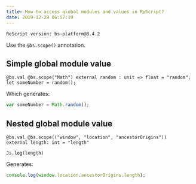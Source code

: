 ```yaml
---
title: How to access global modules and values in ReScript?
date: 2019-12-29 06:57:19
---
```


```
ReScript version: bs-platform@8.4.2
```

Use the `@bs.scope()` annotation.

## Simple global module value

```re
@bs.val @bs.scope("Math") external random : unit => float = "random";
let someNumber = random();
```

Which generates:

```js
var someNumber = Math.random();
```

## Nested global module value

```re
@bs.val @bs.scope(("window", "location", "ancestorOrigins"))
external length: int = "length"

Js.log(length)
```

Generates:

```js
console.log(window.location.ancestorOrigins.length);
```
